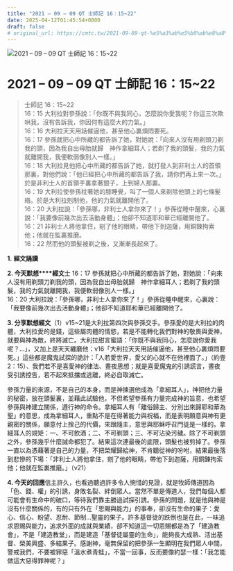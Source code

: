 ```yaml
---
title: "2021 – 09 – 09 QT 士師記 16：15~22"
date: 2025-04-12T01:45:54+0800
draft: false
# original_url: https://cmtc.tw/2021-09-09-qt-%e5%a3%ab%e5%b8%ab%e8%a8%98-16%ef%bc%9a1522
---
```


![2021 – 09 – 09 QT 士師記 16：15\~22](/images/qt.jpg   "2021 – 09 – 09 QT 士師記 16：15\~22")

# 2021 – 09 – 09 QT 士師記 16：15\~22

> 士師記 16：15\~22  
> 16：15 大利拉對參孫說：「你既不與我同心，怎麼說你愛我呢？你這三次欺哄我，沒有告訴我，你因何有這麼大的力氣。」  
> 16：16 大利拉天天用話催逼他，甚至他心裏煩悶要死。  
> 16：17 參孫就把心中所藏的都告訴了她，對她說：「向來人沒有用剃頭刀剃我的頭，因為我自出母胎就歸　神作拿細耳人；若剃了我的頭髮，我的力氣就離開我，我便軟弱像別人一樣。」  
> 16：18 大利拉見他把心中所藏的都告訴了她，就打發人到非利士人的首領那裏，對他們說：「他已經把心中所藏的都告訴了我，請你們再上來一次。」於是非利士人的首領手裏拿著銀子，上到婦人那裏。  
> 16：19 大利拉使參孫枕著她的膝睡覺，叫了一個人來剃除他頭上的七條髮綹。於是大利拉剋制他，他的力氣就離開他了。  
> 16：20 大利拉說：「參孫哪，非利士人拿你來了！」參孫從睡中醒來，心裏說：「我要像前幾次出去活動身體」；他卻不知道耶和華已經離開他了。  
> 16：21 非利士人將他拿住，剜了他的眼睛，帶他下到迦薩，用銅鍊拘索他；他就在監裏推磨。  
> 16：22 然而他的頭髮被剃之後，又漸漸長起來了。

**1.** **經文誦讀**

**2. 今天默想****經文**士 16：17 參孫就把心中所藏的都告訴了她，對她說：「向來人沒有用剃頭刀剃我的頭，因為我自出母胎就歸　神作拿細耳人；若剃了我的頭髮，我的力氣就離開我，我便軟弱像別人一樣。」  
16：20 大利拉說：「參孫哪，非利士人拿你來了！」參孫從睡中醒來，心裏說：「我要像前幾次出去活動身體」；他卻不知道耶和華已經離開他了。

**3. 分享默想經文**（1）v15\~21是大利拉第四次與參孫交手。參孫愛的是大利拉的肉體，大利拉愛的是錢，這些屬肉體的情慾，若是不能轉化我們對神的敬畏與愛神，就要與神為敵，終將滅亡。大利拉甜言蜜語：「你既不與我同心，怎麼說你愛我呢？…」，又加上是天天纏磨他：v16「大利拉天天用話催逼他，甚至他心裏煩悶要死。」這些都是魔鬼試探的詭計：「人若愛世界，愛父的心就不在他裡面了。」（約壹2：15）、我們若不是喜愛神的律法、晝夜思想；就是喜愛魔鬼的引誘謊言，晝夜受引誘控告，若不起來抵擋或逃離，終必自取滅亡。

參孫力量的來源，不是自己的本身，而是神揀選他成為「拿細耳人」，神把他力量的秘密，放在頭髮裏，並藉此試驗他，不但希望參孫有力量完成神的旨意，也希望參孫與神建立關係，遵行神的命令。拿細耳人有「離俗歸主、分別出來歸耶和華為聖」的意思，成為拿細耳人，重點不是在得著能力與祝福，而是表明願意與神有更親密的關係，願意付上捨己的代價，來跟隨主，意思與耶穌呼召門徒是一樣的。拿細耳人的規矩：一、不可飲酒；二、不可剃頭；三、不可沾染污穢。除了不可剃頭之外，參孫幾乎什麼誡命都犯了。結果這次連最後的底限，頭髮也被剪掉了。參孫一直以為憑藉著是自己的力量，不把榮耀歸給神，不肯聽從神的吩咐，結果最後落到悲慘的下場：「非利士人將他拿住，剜了他的眼睛，帶他下到迦薩，用銅鍊拘索他；他就在監裏推磨。」（v21）

**4. 今天的回應**信主許久，也看過聽過許多令人惋惜的見證，就是牧師傳道因為「色、錢、權」的引誘，身敗名裂、絆倒眾人。當然不單是傳道人，我們每個人都可能會有生命中的破口，等待我們靠主勝過試探引誘。參孫的問題，就是他與神是沒有什麼關係的，有的只有外在「恩賜與能力」的事奉，卻沒有生命的果子：愛心、信心、盼望、忍耐、節制…聖靈的果子。許多基督徒的跌倒也是在此，一味追求恩賜與能力，追求外面的成就與業績，卻不知道這一切恩賜都是為了「建造教會」，不是「建造教堂」，而是建造「基督徒屬靈的生命」，能夠長大成熟、活出基督、榮美興盛、多結果子。感謝神，毫無保留的把參孫一生顯明在我們眾人中間，警戒我們，不要被罪惡「溫水煮青蛙」，不當一回事，反而要像約瑟一樣：「我怎能做這大惡得罪神呢？」